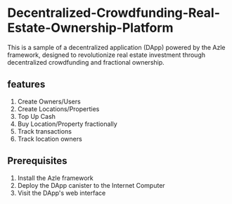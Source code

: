 # Decentralized-Crowdfunding-Real-Estate-Ownership-Platform
This is a sample of a decentralized application (DApp) powered by the Azle framework, designed to revolutionize real estate investment through decentralized crowdfunding and fractional ownership.

## features
1. Create Owners/Users
2. Create Locations/Properties
3. Top Up Cash
4. Buy Location/Property fractionally
5. Track transactions
6. Track location owners

## Prerequisites
1. Install the Azle framework
2. Deploy the DApp canister to the Internet Computer
3. Visit the DApp's web interface
